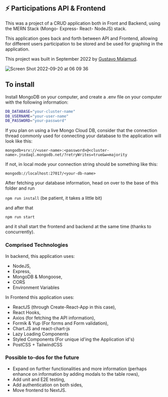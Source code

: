 ## ⚡ Participations API & Frontend

This was a project of a CRUD application both in Front and Backend, using the MERN Stack (Mongo- Express- React- NodeJS) stack.

This application goes back and forth between API and Frontend, allowing for different users participation to be stored and be used for graphing in the application.

This project was built in September 2022 by [Gustavo Malamud](https://www.gustavomalamud.com).



![Screen Shot 2022-09-20 at 06 09 36](https://user-images.githubusercontent.com/140903/191217911-aa77afac-d0f1-49c1-9239-b29de989e640.png)


## To install

Install MongoDB on your computer, and create a .env file on your computer with the following information:

```sh
DB_DATABASE="your-cluster-name"
DB_USERNAME="your-user-name"
DB_PASSWORD="your-password"
```

If you plan on using a live Mongo Cloud DB, consider that the connection thread commonly used for connecting your database to the application will look like this:

```
mongodb+srv://<user-name>:<password>@<cluster-name>.jnxdaql.mongodb.net/?retryWrites=true&w=majority
```

If not, in local mode your connection string should be something like this:

```mongodb://localhost:27017/<your-db-name>```

After fetching your database information, head on over to the base of this folder and run 

```npm run install``` (be patient, it takes a little bit)

and after that 

```npm run start``` 

and it shall start the frontend and backend at the same time (thanks to concurrently).

### Comprised Technologies

In backend, this application uses:

* NodeJS,
* Express,
* MongoDB & Mongoose,
* CORS 
* Environment Variables

In Frontend this application uses:

* ReactJS (through Create-React-App in this case),
* React Hooks,
* Axios (for fetching the API information),
* Formik & Yup (For forms and Form validation),
* Chart.JS and react-chart-js
* Lazy Loading Components
* Styled Components (For unique id'ing the Application id's)
* PostCSS + TailwindCSS

### Possible to-dos for the future

* Expand on further functionalities and more information (perhaps enhance on information by adding modals to the table rows),
* Add unit and E2E testing,
* Add authentication on both sides,
* Move frontend to NextJS.



